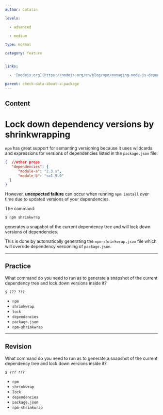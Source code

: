 ```yaml
---
author: catalin

levels:

  - advanced

  - medium

type: normal

category: feature


links:

  - '[nodejs.org](https://nodejs.org/en/blog/npm/managing-node-js-dependencies-with-shrinkwrap/){website}'

parent: check-data-about-a-package
---
```

## Content
# Lock down dependency versions by shrinkwrapping

`npm` has great support for semanting versioning because it uses wildcards and expressions for versions of dependencies listed in the `package.json` file:
```json
{  //other props
   "dependencies": {
      "module-a": "2.3.x",
      "module-b": "<=1.5.0"
  }
}
```
However, **unexpected failure** can occur when running `npm install` over time due to updated versions of your dependencies.

The command:
```bash
$ npm shrinkwrap
```
generates a snapshot of the current dependency tree and will lock down versions of dependencies.

This is done by automatically generating the `npm-shrinkwrap.json` file which will override dependency versioning of `package.json`.

---
## Practice

What command do you need to run as to generate a snapshot of the current dependency tree and lock down versions inside it?

```
$ ??? ???
```


* `npm`
* `shrinkwrap`
* `lock`
* `dependencies`
* `package.json`
* `npm-shrinkwrap`

---
## Revision

What command do you need to run as to generate a snapshot of the current dependency tree and lock down versions inside it?

```
$ ??? ???
```


* `npm`
* `shrinkwrap`
* `lock`
* `dependencies`
* `package.json`
* `npm-shrinkwrap`

